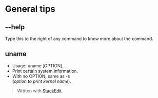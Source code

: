 # General tips
## \-\-help
Type this to the right of any command to know more about the command.

## uname
- Usage: uname [OPTION]...
- Print certain system information. 
- With no OPTION, same as -s <br> (*option to print kernel name*).

> Written with [StackEdit](https://stackedit.io/).
